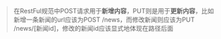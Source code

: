 > 在RestFul规范中POST请求用于**新增内容**，PUT则是用于**更新内容**，比如新增一条新闻的url应该为POST /news，而修改新闻则应该为PUT /news/[新闻id]，修改的新闻id应该显式地体现在路径后面